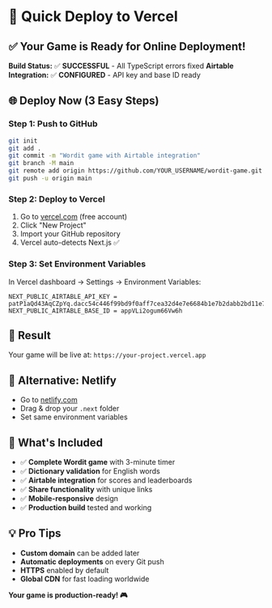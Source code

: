# 🚀 Quick Deploy to Vercel

## ✅ Your Game is Ready for Online Deployment!

**Build Status:** ✅ **SUCCESSFUL** - All TypeScript errors fixed
**Airtable Integration:** ✅ **CONFIGURED** - API key and base ID ready

## 🌐 Deploy Now (3 Easy Steps)

### **Step 1: Push to GitHub**
```bash
git init
git add .
git commit -m "Wordit game with Airtable integration"
git branch -M main
git remote add origin https://github.com/YOUR_USERNAME/wordit-game.git
git push -u origin main
```

### **Step 2: Deploy to Vercel**
1. Go to [vercel.com](https://vercel.com) (free account)
2. Click "New Project"
3. Import your GitHub repository
4. Vercel auto-detects Next.js ✅

### **Step 3: Set Environment Variables**
In Vercel dashboard → Settings → Environment Variables:
```
NEXT_PUBLIC_AIRTABLE_API_KEY = patP1aQd43AqCZpYq.dacc54c446f99bd9f0aff7cea32d4e7e6684b1e7b2dabb2bd11e790e724cd859
NEXT_PUBLIC_AIRTABLE_BASE_ID = appVLi2ogum66Vw6h
```

## 🎯 Result
Your game will be live at: `https://your-project.vercel.app`

## 📱 Alternative: Netlify
- Go to [netlify.com](https://netlify.com)
- Drag & drop your `.next` folder
- Set same environment variables

## 🔧 What's Included
- ✅ **Complete Wordit game** with 3-minute timer
- ✅ **Dictionary validation** for English words
- ✅ **Airtable integration** for scores and leaderboards
- ✅ **Share functionality** with unique links
- ✅ **Mobile-responsive** design
- ✅ **Production build** tested and working

## 💡 Pro Tips
- **Custom domain** can be added later
- **Automatic deployments** on every Git push
- **HTTPS** enabled by default
- **Global CDN** for fast loading worldwide

**Your game is production-ready! 🎮**
